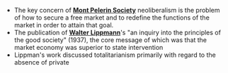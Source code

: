 - The key concern of **[Mont Pelerin Society](../notes/Mont_Pelerin_Society)** neoliberalism is the problem of how to secure a free market and to redefine the functions of the market in order to attain that goal. 
- The publication of **[Walter Lippmann](../notes/Walter_Lippmann)**'s "an inquiry into the principles of the good society" (1937), the core message of which was that the market economy was superior to state intervention 
- Lippman's work discussed totalitarianism primarily with regard to the absence of private 